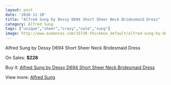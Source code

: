 ```yaml
---
layout: post
date: '2016-11-10'
title: "Alfred Sung by Dessy D694 Short Sheer Neck Bridesmaid Dress"
category: Alfred Sung
tags: ["unique","sheer","crazy","sale","sung"]
image: http://www.eudances.com/15720-thickbox_default/alfred-sung-by-dessy-d694-short-sheer-neck-bridesmaid-dress.jpg
---
```

Alfred Sung by Dessy D694 Short Sheer Neck Bridesmaid Dress

On Sales: **$228**
<a href="https://www.eudances.com/en/alfred-sung/4640-alfred-sung-by-dessy-d694-short-sheer-neck-bridesmaid-dress.html"><amp-img layout="responsive" width="600" height="600" src="//www.eudances.com/15720-thickbox_default/alfred-sung-by-dessy-d694-short-sheer-neck-bridesmaid-dress.jpg" alt="Alfred Sung by Dessy D694 Short Sheer Neck Bridesmaid Dress 0" /></a>
<a href="https://www.eudances.com/en/alfred-sung/4640-alfred-sung-by-dessy-d694-short-sheer-neck-bridesmaid-dress.html"><amp-img layout="responsive" width="600" height="600" src="//www.eudances.com/15721-thickbox_default/alfred-sung-by-dessy-d694-short-sheer-neck-bridesmaid-dress.jpg" alt="Alfred Sung by Dessy D694 Short Sheer Neck Bridesmaid Dress 1" /></a>

Buy it: [Alfred Sung by Dessy D694 Short Sheer Neck Bridesmaid Dress](https://www.eudances.com/en/alfred-sung/4640-alfred-sung-by-dessy-d694-short-sheer-neck-bridesmaid-dress.html "Alfred Sung by Dessy D694 Short Sheer Neck Bridesmaid Dress")

View more: [Alfred Sung](https://www.eudances.com/en/52-alfred-sung "Alfred Sung")